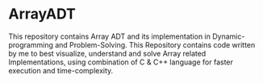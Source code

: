 # ArrayADT
This repository contains Array ADT and its implementation in Dynamic-programming and Problem-Solving.  This Repository contains code written by me to best visualize, understand and solve Array related Implementations, using combination of C &amp; C++ language for faster execution and time-complexity.
